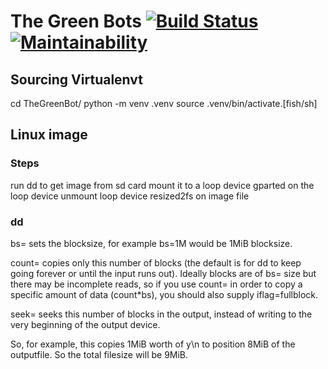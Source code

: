 # The Green Bots [![Build Status](https://travis-ci.org/aeldaly/The-Green-Bots.svg?branch=master)](https://travis-ci.org/aeldaly/The-Green-Bots.svg?branch=master)[![Maintainability](https://api.codeclimate.com/v1/badges/07867935e7f69c2da324/maintainability)](https://codeclimate.com/github/aeldaly/The-Green-Bots/maintainability)

## Sourcing Virtualenvt
cd TheGreenBot/
python -m venv .venv
source .venv/bin/activate.[fish/sh]


## Linux image
### Steps
run dd to get image from sd card
mount it to a loop device
gparted on the loop device
unmount loop device
resized2fs on image file

### dd
bs= sets the blocksize, for example bs=1M would be 1MiB blocksize.

count= copies only this number of blocks (the default is for dd to keep going forever or until the input runs out). Ideally blocks are of bs= size but there may be incomplete reads, so if you use count= in order to copy a specific amount of data (count*bs), you should also supply iflag=fullblock.

seek= seeks this number of blocks in the output, instead of writing to the very beginning of the output device.

So, for example, this copies 1MiB worth of y\n to position 8MiB of the outputfile. So the total filesize will be 9MiB.
